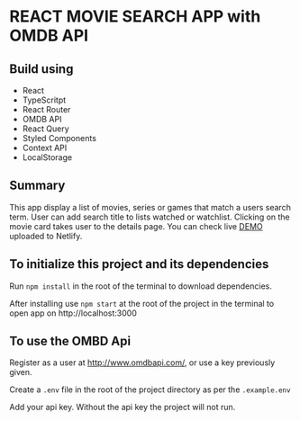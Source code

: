 # REACT MOVIE SEARCH APP with OMDB API

## Build using

- React
- TypeScritpt
- React Router
- OMDB API
- React Query
- Styled Components
- Context API
- LocalStorage

## Summary

This app display a list of movies, series or games that match a users search term. User can add search title to lists watched or watchlist. Clicking on the movie card takes user to the details page. You can check live [DEMO](https://movie-app-ts.netlify.app) uploaded to Netlify.

## To initialize this project and its dependencies

Run `npm install` in the root of the terminal to download dependencies.

After installing use `npm start` at the root of the project in the terminal to open app on http://localhost:3000

## To use the OMBD Api

Register as a user at http://www.omdbapi.com/, or use a key previously given.

Create a `.env` file in the root of the project directory as per the `.example.env`

Add your api key. Without the api key the project will not run.

